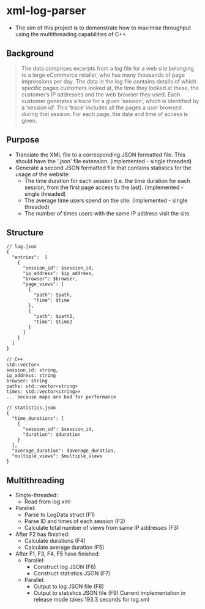 # xml-log-parser

* The aim of this project is to demonstrate how to maximise throughput using the multithreading capabilities of C++.

## Background
> The data comprises excerpts from a log file for a web site belonging to a large eCommerce retailer, who has many thousands of page impressions per day.
> The data in the log file contains details of which specific pages customers looked at, the time they looked at these, the customer’s IP addresses and the web browser they used. Each customer generates a trace for a given ‘session’, which is identified by a ‘session id’. This ‘trace’ includes all the pages a user browsed during that session. For each page, the date and time of access is given.

## Purpose
* Translate the XML file to a corresponding JSON formatted file. This should have the '.json' file extension. (implemented - single threaded)
* Generate a second JSON formatted file that contains statistics for the usage of the website:
  * The time duration for each session (i.e. the time duration for each session, from the first page access to the last). (implemented - single threaded)
  * The average time users spend on the site. (implemented - single threaded)
  * The number of times users with the same IP address visit the site.

## Structure
```
// log.json
{
  "entries":  [
    {
      "session_id": $session_id,
      "ip_address": $ip_address,
      "browser": $browser,
      "page_views": [
        {
          "path": $path,
          "time": $time
        },
        {
          "path": $path2,
          "time": $time2
        }
      ]
    }
  ]
}

// C++
std::vector<
session_id: string,
ip_address: string
browser: string
paths: std::vector<string>
times: std::vector<string>>
... because maps are bad for performance

// statistics.json
{
  "time_durations": [
    {
      "session_id": $session_id,
      "duration": $duration
    }
  ],
  "average_duration": $average_duration,
  "multiple_views": $multiple_views
}
```

## Multithreading
* Single-threaded:
  * Read from log.xml
* Parallel:
  * Parse to LogData struct (F1)
  * Parse ID and times of each session (F2)
  * Calculate total number of views from same IP addresses (F3)
* After F2 has finished:
  * Calculate durations (F4)
  * Calculate average duration (F5)
* After F1, F3, F4, F5 have finished:
  * Parallel:
    * Construct log JSON (F6)
    * Construct statistics JSON (F7)
  * Parallel: 
    * Output to log JSON file (F8)
    * Output to statistics JSON file (F9)
Current implementation in release mode takes 193.3 seconds for log.xml
